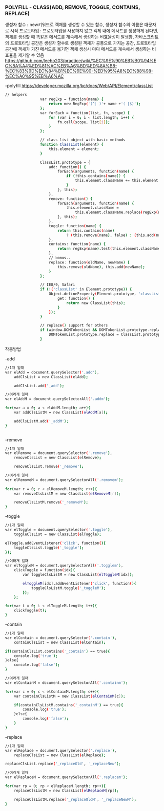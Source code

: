 ### POLYFILL - CLASS(ADD, REMOVE, TOGGLE, CONTAINS, REPLACE)

생성자 함수 : new키워드로 객체를 생성할 수 있는 함수, 생성자 함수의 이름은 대문자로 시작
프로토타입 : 
프로토타입을 사용하지 않고 객체 내에 메서드를 생성하게 된다면, 객체를 생성할 때 똑같은 메서드를 계속해서 생성하는 비효율성이 발생함, 
자바스크립트의 프로토타입 공간은 생성자 함수로 생성된 객체가 공통으로 가지는 공간,
프로토타입 공간에 객체가 가진 메서드를 옮기면 객체 생성시 마다 메서드를 계속해서 생성하는 비효율을 제거할 수 있음
https://github.com/leeho203/practice/wiki/%EC%9E%90%EB%B0%94%EC%8A%A4%ED%81%AC%EB%A6%BD%ED%8A%B8-%EC%83%9D%EC%84%B1%EC%9E%90-%ED%95%A8%EC%88%98-%EC%A0%95%EB%A6%AC

-polyfill
https://developer.mozilla.org/ko/docs/Web/API/Element/classList

```sh
// helpers
				var regExp = function(name) {
					return new RegExp('(^| )'+ name +'( |$)');
				};
				var forEach = function(list, fn, scope) {
					for (var i = 0; i < list.length; i++) {
						fn.call(scope, list[i]);
					}
				};

				// class list object with basic methods
				function ClassList(element) {
					this.element = element;
				}

				ClassList.prototype = {
					add: function() {
						forEach(arguments, function(name) {
							if (!this.contains(name)) {
								this.element.className += this.element.className.length > 0 ? ' ' + name : name;
							}
						}, this);						
					},
					remove: function() {
						forEach(arguments, function(name) {
							this.element.className =
								this.element.className.replace(regExp(name), '');
						}, this);
					},
					toggle: function(name) {
						return this.contains(name) 
							? (this.remove(name), false) : (this.add(name), true);
					},
					contains: function(name) {
						return regExp(name).test(this.element.className);
					},
					// bonus..
					replace: function(oldName, newName) {
						this.remove(oldName), this.add(newName);
					}
				};

				// IE8/9, Safari
				if (!('classList' in Element.prototype)) {
					Object.defineProperty(Element.prototype, 'classList', {
						get: function() {
							return new ClassList(this);
						}
					});
				}

				// replace() support for others
				if (window.DOMTokenList && DOMTokenList.prototype.replace == null) {
					DOMTokenList.prototype.replace = ClassList.prototype.replace;
				}
```



작동방법


-add
```sh
//1개 일때
var elAdd = document.querySelector('.add'),
    addClsList = new ClassList(elAdd);

    addClsList.add('_add');

//여러개 일때	
var elAddM = document.querySelectorAll('.addm');

for(var a = 0; a < elAddM.length; a++){
    var addClsListM = new ClassList(elAddM[a]);

    addClsListM.add('_addM');							
}		
				
```

-remove
```sh
//1개 일때
var elRemove = document.querySelector('.remove'),
    removeClsList = new ClassList(elRemove);

    removeClsList.remove('_remove');

//여러개 일때
var elRemoveM = document.querySelectorAll('.removem');
				
for(var r = 0; r < elRemoveM.length; r++){
	var removeClsListM = new ClassList(elRemoveM[r]);

	removeClsListM.remove('_removeM');
}
```

-toggle

```sh
//1개 일때
var elToggle = document.querySelector('.toggle'),
	toggleClsList = new ClassList(elToggle);

elToggle.addEventListener('click', function(){
	toggleClsList.toggle('_toggle');					
});

//여러개 일때
var elToggleM = document.querySelectorAll('.togglem'),					
    clickToggle = function(idx){
        var toggleClsListM = new ClassList(elToggleM[idx]);

        elToggleM[idx].addEventListener('click', function(){						
        	toggleClsListM.toggle('_toggleM');							
        });				
    };	

for(var t = 0; t < elToggleM.length; t++){
	clickToggle(t);								
}
```

-contain
```sh
//1개 일때
var elContain = document.querySelector('.contain'),
	containClsList = new ClassList(elContain);				

if(containClsList.contains('_contain') == true){
	console.log('true');
}else{
	console.log('false');
}

//여러개 일때
var elContainM = document.querySelectorAll('.containm');

for(var c = 0; c < elContainM.length; c++){
    var containClsListM = new ClassList(elContainM[c]);				

    if(containClsListM.contains('_containM') == true){
    	console.log('true');
    }else{
   		console.log('false');
    }
}
```

-replace
```sh
//1개 일때
var elReplace = document.querySelector('.replace'),
	replaceClsList = new ClassList(elReplace);

replaceClsList.replace('_replaceOld', '_replaceNew');

//여러개 일때
var elReplaceM = document.querySelectorAll('.replacem');

for(var rp = 0; rp < elReplaceM.length; rp++){
	replaceClsListM = new ClassList(elReplaceM[rp]);

	replaceClsListM.replace('_replaceOldM', '_replaceNewM');
}
```

